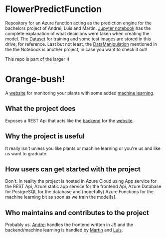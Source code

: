 # FlowerPredictFunction
Repository for an Azure function acting as the prediction engine for the bachelors project of Andrei, Luis and Martin. 
[Jupyter notebook](https://github.com/BPR-TEAM/FlowerPredictFunction/blob/master/Orange%20Bush%20-%20Image%20Classification.ipynb) has the complete explanation of what decicions were taken when creating the model.
The [Dataset](https://drive.google.com/drive/folders/1L52AfcHcOTbrjtXl9dxfKdgGZK_Bm-dF?usp=sharing) for training and some test images are stored in this drive, for reference.
Last but not least, the [DataManipulation](https://github.com/BPR-TEAM/DatasetManipulation) mentioned in the the Notebook is another project, in case you want to check it out!

This repo is part of the larger ⬇
# Orange-bush!
A [website](https://orange-bush-0a396ce03.azurestaticapps.net/) for monitoring your plants with some added [machine learning](https://dotnet.microsoft.com/apps/machinelearning-ai/ml-dotnet).
## What the project does
Exposes a REST Api that acts like the [backend](https://orangebush.azurewebsites.net/) for the [website](https://orange-bush-0a396ce03.azurestaticapps.net/).
## Why the project is useful
It really isn't unless you like plants or machine learning or you're us and like us want to graduate.
## How users can get started with the project
Don't. In reality the project is hosted in Azure Cloud using App service for the REST Api, Azure static app service for the frontend Api, Azure Database for PostgreSQL for the database and (hopefully) Azure Functions for the machine learning bit as soon as we train the model[s].
## Who maintains and contributes to the project
Probably us. [Andrei](https://github.com/iandrei250) handles the frontend written in JS and the backend/machine learning is handled by [Martin](https://github.com/Nitramzz) and [Luis](https://github.com/LuigiElo).
